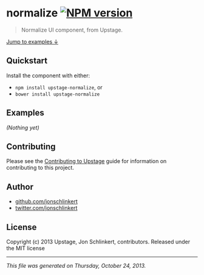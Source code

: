 # normalize [![NPM version](https://badge.fury.io/js/normalize.png)](http://badge.fury.io/js/normalize)

> Normalize UI component, from Upstage.

[Jump to examples ↓](./EXAMPLES.md)

## Quickstart
Install the component with either:

* `npm install upstage-normalize`, or
* `bower install upstage-normalize`

## Examples

_(Nothing yet)_

## Contributing
Please see the [Contributing to Upstage](https://github.com/upstage/upstage/blob/master/CONTRIBUTING.md) guide for information on contributing to this project.

## Author

+ [github.com/jonschlinkert](https://github.com/jonschlinkert)
+ [twitter.com/jonschlinkert](http://twitter.com/jonschlinkert)

## License
Copyright (c) 2013 Upstage, Jon Schlinkert, contributors.
Released under the MIT license

***

_This file was generated on Thursday, October 24, 2013._

